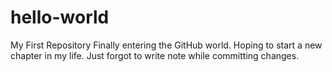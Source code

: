 # hello-world
My First Repository
Finally entering the GitHub world. Hoping to start a new chapter in my life.
Just forgot to write note while committing changes.
